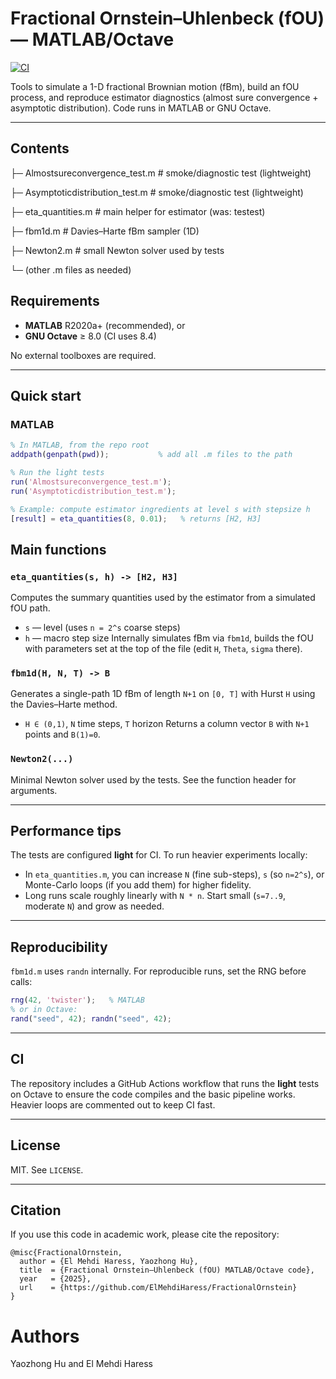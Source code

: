 # Fractional Ornstein–Uhlenbeck (fOU) — MATLAB/Octave

[![CI](https://github.com/ElMehdiHaress/FractionalOrnstein/actions/workflows/ci.yml/badge.svg)](https://github.com/ElMehdiHaress/FractionalOrnstein/actions/workflows/ci.yml)


Tools to simulate a 1-D fractional Brownian motion (fBm), build an fOU process, and reproduce estimator diagnostics (almost sure convergence + asymptotic distribution). Code runs in MATLAB or GNU Octave.

---

## Contents
├─ Almostsureconvergence_test.m # smoke/diagnostic test (lightweight)

├─ Asymptoticdistribution_test.m # smoke/diagnostic test (lightweight)

├─ eta_quantities.m # main helper for estimator (was: testest)

├─ fbm1d.m # Davies–Harte fBm sampler (1D)

├─ Newton2.m # small Newton solver used by tests

└─ (other .m files as needed)

## Requirements

- **MATLAB** R2020a+ (recommended), or  
- **GNU Octave** ≥ 8.0 (CI uses 8.4)

No external toolboxes are required.

---

## Quick start

### MATLAB
```matlab
% In MATLAB, from the repo root
addpath(genpath(pwd));           % add all .m files to the path

% Run the light tests
run('Almostsureconvergence_test.m');
run('Asymptoticdistribution_test.m');

% Example: compute estimator ingredients at level s with stepsize h
[result] = eta_quantities(8, 0.01);   % returns [H2, H3]
```

## Main functions

### `eta_quantities(s, h) -> [H2, H3]`

Computes the summary quantities used by the estimator from a simulated fOU path.

* `s` — level (uses `n = 2^s` coarse steps)
* `h` — macro step size
  Internally simulates fBm via `fbm1d`, builds the fOU with parameters set at the top of the file (edit `H`, `Theta`, `sigma` there).

### `fbm1d(H, N, T) -> B`

Generates a single-path 1D fBm of length `N+1` on `[0, T]` with Hurst `H` using the Davies–Harte method.

* `H ∈ (0,1)`, `N` time steps, `T` horizon
  Returns a column vector `B` with `N+1` points and `B(1)=0`.

### `Newton2(...)`

Minimal Newton solver used by the tests. See the function header for arguments.

---

## Performance tips

The tests are configured **light** for CI. To run heavier experiments locally:

* In `eta_quantities.m`, you can increase `N` (fine sub-steps), `s` (so `n=2^s`), or Monte-Carlo loops (if you add them) for higher fidelity.
* Long runs scale roughly linearly with `N * n`. Start small (`s=7..9`, moderate `N`) and grow as needed.

---

## Reproducibility

`fbm1d.m` uses `randn` internally. For reproducible runs, set the RNG before calls:

```matlab
rng(42, 'twister');   % MATLAB
% or in Octave:
rand("seed", 42); randn("seed", 42);
```

---

## CI

The repository includes a GitHub Actions workflow that runs the **light** tests on Octave to ensure the code compiles and the basic pipeline works. Heavier loops are commented out to keep CI fast.

---

## License

MIT. See `LICENSE`.

---

## Citation

If you use this code in academic work, please cite the repository:

```
@misc{FractionalOrnstein,
  author = {El Mehdi Haress, Yaozhong Hu},
  title  = {Fractional Ornstein–Uhlenbeck (fOU) MATLAB/Octave code},
  year   = {2025},
  url    = {https://github.com/ElMehdiHaress/FractionalOrnstein}
}
```

# Authors
Yaozhong Hu and El Mehdi Haress
 
